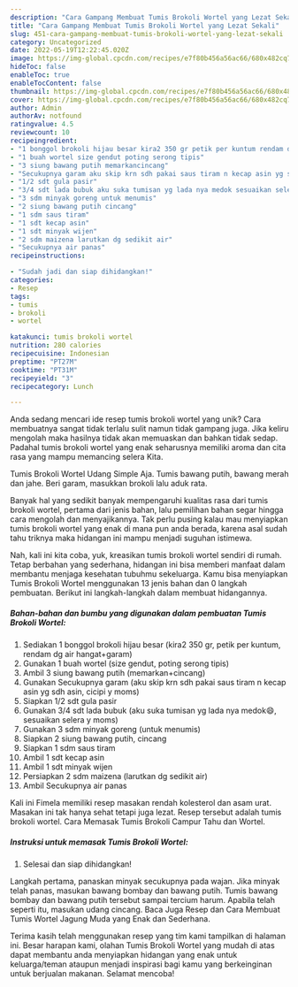 ```yaml
---
description: "Cara Gampang Membuat Tumis Brokoli Wortel yang Lezat Sekali"
title: "Cara Gampang Membuat Tumis Brokoli Wortel yang Lezat Sekali"
slug: 451-cara-gampang-membuat-tumis-brokoli-wortel-yang-lezat-sekali
category: Uncategorized
date: 2022-05-19T12:22:45.020Z
image: https://img-global.cpcdn.com/recipes/e7f80b456a56ac66/680x482cq70/tumis-brokoli-wortel-foto-resep-utama.jpg
hideToc: false
enableToc: true
enableTocContent: false
thumbnail: https://img-global.cpcdn.com/recipes/e7f80b456a56ac66/680x482cq70/tumis-brokoli-wortel-foto-resep-utama.jpg
cover: https://img-global.cpcdn.com/recipes/e7f80b456a56ac66/680x482cq70/tumis-brokoli-wortel-foto-resep-utama.jpg
author: Admin
authorAv: notfound
ratingvalue: 4.5
reviewcount: 10
recipeingredient:
- "1 bonggol brokoli hijau besar kira2 350 gr petik per kuntum rendam dg air hangatgaram"
- "1 buah wortel size gendut poting serong tipis"
- "3 siung bawang putih memarkancincang"
- "Secukupnya garam aku skip krn sdh pakai saus tiram n kecap asin yg sdh asin cicipi y moms"
- "1/2 sdt gula pasir"
- "3/4 sdt lada bubuk aku suka tumisan yg lada nya medok sesuaikan selera y moms"
- "3 sdm minyak goreng untuk menumis"
- "2 siung bawang putih cincang"
- "1 sdm saus tiram"
- "1 sdt kecap asin"
- "1 sdt minyak wijen"
- "2 sdm maizena larutkan dg sedikit air"
- "Secukupnya air panas"
recipeinstructions:

- "Sudah jadi dan siap dihidangkan!"
categories:
- Resep
tags:
- tumis
- brokoli
- wortel

katakunci: tumis brokoli wortel 
nutrition: 280 calories
recipecuisine: Indonesian
preptime: "PT27M"
cooktime: "PT31M"
recipeyield: "3"
recipecategory: Lunch

---
```





Anda sedang mencari ide resep tumis brokoli wortel yang unik? Cara membuatnya sangat tidak terlalu sulit namun tidak gampang juga. Jika keliru mengolah maka hasilnya tidak akan memuaskan dan bahkan tidak sedap. Padahal tumis brokoli wortel yang enak seharusnya memiliki aroma dan cita rasa yang mampu memancing selera Kita.





Tumis Brokoli Wortel Udang Simple Aja. Tumis bawang putih, bawang merah dan jahe. Beri garam, masukkan brokoli lalu aduk rata.

Banyak hal yang sedikit banyak mempengaruhi kualitas rasa dari tumis brokoli wortel, pertama dari jenis bahan, lalu pemilihan bahan segar hingga cara mengolah dan menyajikannya. Tak perlu pusing kalau mau menyiapkan tumis brokoli wortel yang enak di mana pun anda berada, karena asal sudah tahu triknya maka hidangan ini mampu menjadi suguhan istimewa.






Nah, kali ini kita coba, yuk, kreasikan tumis brokoli wortel sendiri di rumah. Tetap berbahan yang sederhana, hidangan ini bisa memberi manfaat dalam membantu menjaga kesehatan tubuhmu sekeluarga. Kamu bisa menyiapkan Tumis Brokoli Wortel menggunakan 13 jenis bahan dan 0 langkah pembuatan. Berikut ini langkah-langkah dalam membuat hidangannya.

<!--inarticleads1-->

##### Bahan-bahan dan bumbu yang digunakan dalam pembuatan Tumis Brokoli Wortel:

1. Sediakan 1 bonggol brokoli hijau besar (kira2 350 gr, petik per kuntum, rendam dg air hangat+garam)
1. Gunakan 1 buah wortel (size gendut, poting serong tipis)
1. Ambil 3 siung bawang putih (memarkan+cincang)
1. Gunakan Secukupnya garam (aku skip krn sdh pakai saus tiram n kecap asin yg sdh asin, cicipi y moms)
1. Siapkan 1/2 sdt gula pasir
1. Gunakan 3/4 sdt lada bubuk (aku suka tumisan yg lada nya medok😄, sesuaikan selera y moms)
1. Gunakan 3 sdm minyak goreng (untuk menumis)
1. Siapkan 2 siung bawang putih, cincang
1. Siapkan 1 sdm saus tiram
1. Ambil 1 sdt kecap asin
1. Ambil 1 sdt minyak wijen
1. Persiapkan 2 sdm maizena (larutkan dg sedikit air)
1. Ambil Secukupnya air panas


Kali ini Fimela memiliki resep masakan rendah kolesterol dan asam urat. Masakan ini tak hanya sehat tetapi juga lezat. Resep tersebut adalah tumis brokoli wortel. Cara Memasak Tumis Brokoli Campur Tahu dan Wortel. 

<!--inarticleads2-->

##### Instruksi untuk memasak Tumis Brokoli Wortel:


1. Selesai dan siap dihidangkan!

Langkah pertama, panaskan minyak secukupnya pada wajan. Jika minyak telah panas, masukan bawang bombay dan bawang putih. Tumis bawang bombay dan bawang putih tersebut sampai tercium harum. Apabila telah seperti itu, masukan udang cincang. Baca Juga Resep dan Cara Membuat Tumis Wortel Jagung Muda yang Enak dan Sederhana. 

Terima kasih telah menggunakan resep yang tim kami tampilkan di halaman ini. Besar harapan kami, olahan Tumis Brokoli Wortel yang mudah di atas dapat membantu anda menyiapkan hidangan yang enak untuk keluarga/teman ataupun menjadi inspirasi bagi kamu yang berkeinginan untuk berjualan makanan. Selamat mencoba!
